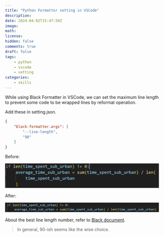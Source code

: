 ```yaml
---
title: "Python Formatter setting in VSCode"
description: 
date: 2024-04-02T15:47:59Z
image: 
math: 
license: 
hidden: false
comments: true
draft: false
tags: 
    - python
    - vscode
    - setting
categories:
    - skills
---
```


While using Black Formatter in VSCode, we can set the maximum line length to prevent some code to be wrapped lines by reformat operation.

Add these in setting.json.

```json
{
    "black-formatter.args": [
        "--line-length",
        "90"
    ]
}
```

Before:

![before](image.png)

After:

![after](image-1.png)

About the best line length number, refer to [Black document](https://black.readthedocs.io/en/stable/the_black_code_style/current_style.html#line-length).

> In general, 90-ish seems like the wise choice.
